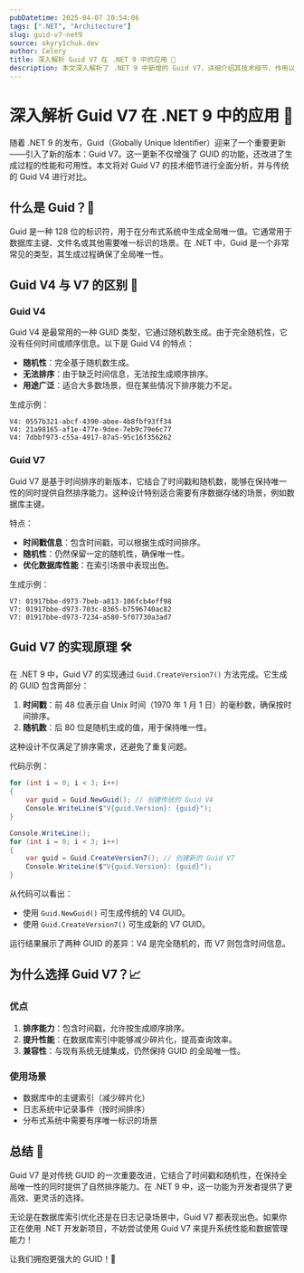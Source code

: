 ```yaml
---
pubDatetime: 2025-04-07 20:54:06
tags: [".NET", "Architecture"]
slug: guid-v7-net9
source: okyry1chuk.dev
author: Celery
title: 深入解析 Guid V7 在 .NET 9 中的应用 🚀
description: 本文深入解析了 .NET 9 中新增的 Guid V7，详细介绍其技术细节、作用以及与传统 Guid V4 的区别。
---
```


# 深入解析 Guid V7 在 .NET 9 中的应用 🚀

随着 .NET 9 的发布，Guid（Globally Unique Identifier）迎来了一个重要更新——引入了新的版本：Guid V7。这一更新不仅增强了 GUID 的功能，还改进了生成过程的性能和可用性。本文将对 Guid V7 的技术细节进行全面分析，并与传统的 Guid V4 进行对比。

## 什么是 Guid？🔑

Guid 是一种 128 位的标识符，用于在分布式系统中生成全局唯一值。它通常用于数据库主键、文件名或其他需要唯一标识的场景。在 .NET 中，Guid 是一个非常常见的类型，其生成过程确保了全局唯一性。

## Guid V4 与 V7 的区别 🌟

### Guid V4

Guid V4 是最常用的一种 GUID 类型，它通过随机数生成。由于完全随机性，它没有任何时间或顺序信息。以下是 Guid V4 的特点：

- **随机性**：完全基于随机数生成。
- **无法排序**：由于缺乏时间信息，无法按生成顺序排序。
- **用途广泛**：适合大多数场景，但在某些情况下排序能力不足。

生成示例：

```
V4: 0557b321-abcf-4390-abee-4b8fbf93ff34
V4: 21a98165-af1e-477e-9dee-7eb9c79e6c77
V4: 7dbbf973-c55a-4917-87a5-95c16f356262
```

### Guid V7

Guid V7 是基于时间排序的新版本，它结合了时间戳和随机数，能够在保持唯一性的同时提供自然排序能力。这种设计特别适合需要有序数据存储的场景，例如数据库主键。

特点：

- **时间戳信息**：包含时间戳，可以根据生成时间排序。
- **随机性**：仍然保留一定的随机性，确保唯一性。
- **优化数据库性能**：在索引场景中表现出色。

生成示例：

```
V7: 01917bbe-d973-7beb-a813-106fcb4eff98
V7: 01917bbe-d973-703c-8365-b7596740ac82
V7: 01917bbe-d973-7234-a580-5f07730a3ad7
```

## Guid V7 的实现原理 🛠️

在 .NET 9 中，Guid V7 的实现通过 `Guid.CreateVersion7()` 方法完成。它生成的 GUID 包含两部分：

1. **时间戳**：前 48 位表示自 Unix 时间（1970 年 1 月 1 日）的毫秒数，确保按时间排序。
2. **随机数**：后 80 位是随机生成的值，用于保持唯一性。

这种设计不仅满足了排序需求，还避免了重复问题。

代码示例：

```csharp
for (int i = 0; i < 3; i++)
{
    var guid = Guid.NewGuid(); // 创建传统的 Guid V4
    Console.WriteLine($"V{guid.Version}: {guid}");
}

Console.WriteLine();
for (int i = 0; i < 3; i++)
{
    var guid = Guid.CreateVersion7(); // 创建新的 Guid V7
    Console.WriteLine($"V{guid.Version}: {guid}");
}
```

从代码可以看出：

- 使用 `Guid.NewGuid()` 可生成传统的 V4 GUID。
- 使用 `Guid.CreateVersion7()` 可生成新的 V7 GUID。

运行结果展示了两种 GUID 的差异：V4 是完全随机的，而 V7 则包含时间信息。

## 为什么选择 Guid V7？📈

### 优点

1. **排序能力**：包含时间戳，允许按生成顺序排序。
2. **提升性能**：在数据库索引中能够减少碎片化，提高查询效率。
3. **兼容性**：与现有系统无缝集成，仍然保持 GUID 的全局唯一性。

### 使用场景

- 数据库中的主键索引（减少碎片化）
- 日志系统中记录事件（按时间排序）
- 分布式系统中需要有序唯一标识的场景

## 总结 📝

Guid V7 是对传统 GUID 的一次重要改进，它结合了时间戳和随机性，在保持全局唯一性的同时提供了自然排序能力。在 .NET 9 中，这一功能为开发者提供了更高效、更灵活的选择。

无论是在数据库索引优化还是在日志记录场景中，Guid V7 都表现出色。如果你正在使用 .NET 开发新项目，不妨尝试使用 Guid V7 来提升系统性能和数据管理能力！

让我们拥抱更强大的 GUID！🎉

